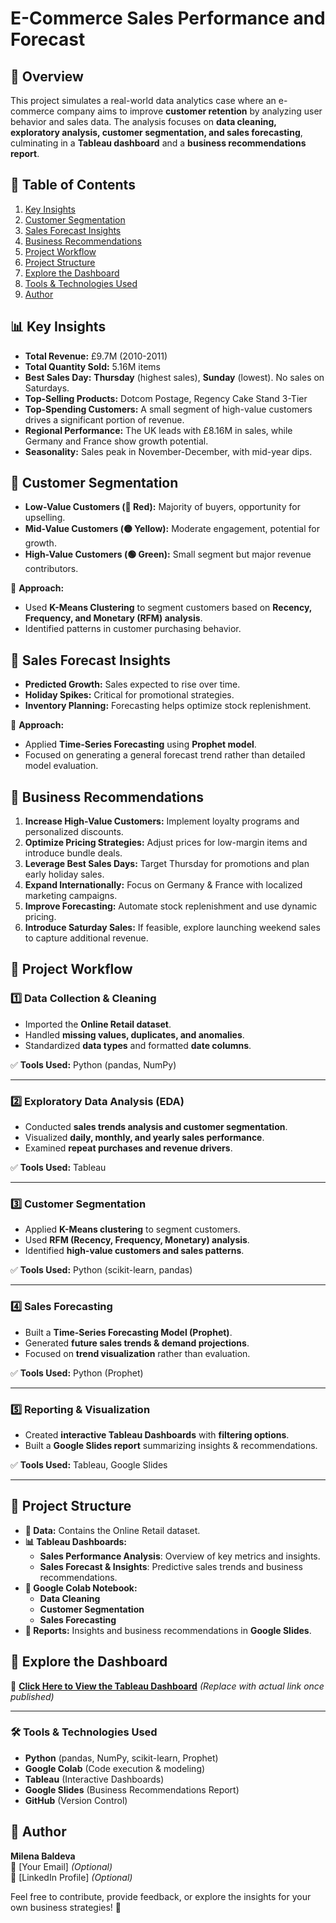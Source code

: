 # E-Commerce Sales Performance and Forecast

## 📌 Overview
This project simulates a real-world data analytics case where an e-commerce company aims to improve **customer retention** by analyzing user behavior and sales data. The analysis focuses on **data cleaning, exploratory analysis, customer segmentation, and sales forecasting**, culminating in a **Tableau dashboard** and a **business recommendations report**.

## 📖 Table of Contents
1. [Key Insights](#-key-insights)
2. [Customer Segmentation](#-customer-segmentation)
3. [Sales Forecast Insights](#-sales-forecast-insights)
4. [Business Recommendations](#-business-recommendations)
5. [Project Workflow](#-project-workflow)
6. [Project Structure](#-project-structure)
7. [Explore the Dashboard](#-explore-the-dashboard)
8. [Tools & Technologies Used](#-tools--technologies-used)
9. [Author](#-author)

## 📊 Key Insights
- **Total Revenue:** £9.7M (2010-2011)
- **Total Quantity Sold:** 5.16M items
- **Best Sales Day:** **Thursday** (highest sales), **Sunday** (lowest). No sales on Saturdays.
- **Top-Selling Products:** Dotcom Postage, Regency Cake Stand 3-Tier
- **Top-Spending Customers:** A small segment of high-value customers drives a significant portion of revenue.
- **Regional Performance:** The UK leads with £8.16M in sales, while Germany and France show growth potential.
- **Seasonality:** Sales peak in November-December, with mid-year dips.

## 🎯 Customer Segmentation
- **Low-Value Customers (🔴 Red):** Majority of buyers, opportunity for upselling.
- **Mid-Value Customers (🟡 Yellow):** Moderate engagement, potential for growth.
- **High-Value Customers (🟢 Green):** Small segment but major revenue contributors.

📌 **Approach:**  
- Used **K-Means Clustering** to segment customers based on **Recency, Frequency, and Monetary (RFM) analysis**.
- Identified patterns in customer purchasing behavior.

## 🔮 Sales Forecast Insights
- **Predicted Growth:** Sales expected to rise over time.
- **Holiday Spikes:** Critical for promotional strategies.
- **Inventory Planning:** Forecasting helps optimize stock replenishment.

📌 **Approach:**  
- Applied **Time-Series Forecasting** using **Prophet model**.
- Focused on generating a general forecast trend rather than detailed model evaluation.

## 📌 Business Recommendations
1. **Increase High-Value Customers:** Implement loyalty programs and personalized discounts.
2. **Optimize Pricing Strategies:** Adjust prices for low-margin items and introduce bundle deals.
3. **Leverage Best Sales Days:** Target Thursday for promotions and plan early holiday sales.
4. **Expand Internationally:** Focus on Germany & France with localized marketing campaigns.
5. **Improve Forecasting:** Automate stock replenishment and use dynamic pricing.
6. **Introduce Saturday Sales:** If feasible, explore launching weekend sales to capture additional revenue.

## 🔄 Project Workflow
### 1️⃣ **Data Collection & Cleaning**
- Imported the **Online Retail dataset**.
- Handled **missing values, duplicates, and anomalies**.
- Standardized **data types** and formatted **date columns**.

✅ **Tools Used:** Python (pandas, NumPy)

---

### 2️⃣ **Exploratory Data Analysis (EDA)**
- Conducted **sales trends analysis and customer segmentation**.
- Visualized **daily, monthly, and yearly sales performance**.
- Examined **repeat purchases and revenue drivers**.

✅ **Tools Used:** Tableau

---

### 3️⃣ **Customer Segmentation**
- Applied **K-Means clustering** to segment customers.
- Used **RFM (Recency, Frequency, Monetary) analysis**.
- Identified **high-value customers and sales patterns**.

✅ **Tools Used:** Python (scikit-learn, pandas)

---

### 4️⃣ **Sales Forecasting**
- Built a **Time-Series Forecasting Model (Prophet)**.
- Generated **future sales trends & demand projections**.
- Focused on **trend visualization** rather than evaluation.

✅ **Tools Used:** Python (Prophet)

---

### 5️⃣ **Reporting & Visualization**
- Created **interactive Tableau Dashboards** with **filtering options**.
- Built a **Google Slides report** summarizing insights & recommendations.

✅ **Tools Used:** Tableau, Google Slides

---

## 📂 Project Structure
- **📁 Data:** Contains the Online Retail dataset.
- **📊 Tableau Dashboards:** 
  - **Sales Performance Analysis**: Overview of key metrics and insights.
  - **Sales Forecast & Insights**: Predictive sales trends and business recommendations.
- **📄 Google Colab Notebook:**
  - **Data Cleaning**
  - **Customer Segmentation**
  - **Sales Forecasting**
- **📄 Reports:** Insights and business recommendations in **Google Slides**.

## 🚀 Explore the Dashboard
🔗 **[Click Here to View the Tableau Dashboard](#)** *(Replace with actual link once published)*

---

### 🛠️ Tools & Technologies Used
- **Python** (pandas, NumPy, scikit-learn, Prophet)
- **Google Colab** (Code execution & modeling)
- **Tableau** (Interactive Dashboards)
- **Google Slides** (Business Recommendations Report)
- **GitHub** (Version Control)

## 📌 Author
**Milena Baldeva**  
📧 [Your Email] *(Optional)*  
🔗 [LinkedIn Profile] *(Optional)*  

Feel free to contribute, provide feedback, or explore the insights for your own business strategies! 🚀
